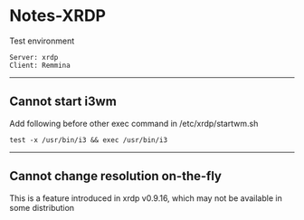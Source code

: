 # Notes-XRDP  
Test environment  
```
Server: xrdp
Client: Remmina
```
---
## Cannot start i3wm   
Add following before other exec command in /etc/xrdp/startwm.sh
```
test -x /usr/bin/i3 && exec /usr/bin/i3
```
---
## Cannot change resolution on-the-fly
This is a feature introduced in xrdp v0.9.16, which may not be available in some distribution

